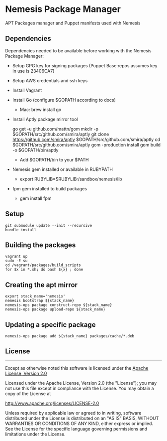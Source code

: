 # Nemesis Package Manager
APT Packages manager and Puppet manifests used with Nemesis


## Dependencies
Dependencies needed to be available before working with the Nemesis Package Manager:

  * Setup GPG key for signing packages (Puppet Base:repos assumes key in use is 23406CA7)
  * Setup AWS credentials and ssh keys
  * Install Vagrant
  * Install Go (configure $GOPATH according to docs)
    * Mac: brew install go
  * Install Aptly package mirror tool

      go get -u github.com/mattn/gom
      mkdir -p $GOPATH/src/github.com/smira/aptly
      git clone https://github.com/smira/aptly $GOPATH/src/github.com/smira/aptly
      cd $GOPATH/src/github.com/smira/aptly
      gom -production install
      gom build -o $GOPATH/bin/aptly

    * Add $GOPATH/bin to your $PATH
  * Nemesis gem installed or available in RUBYPATH
    *  export RUBYLIB=$RUBYLIB:/sandbox/nemesis/lib
  * fpm gem installed to build packages
    * gem install fpm

## Setup

    git submodule update --init --recursive
    bundle install


## Building the packages

    vagrant up
    sudo -E su
    cd /vagrant/packages/build_scripts
    for $x in *.sh; do bash ${x} ; done


## Creating the apt mirror

    export stack_name='nemesis'
    nemesis bootstrap ${stack_name}
    nemesis-ops package construct-repo ${stack_name}
    nemesis-ops package upload-repo ${stack_name}


## Updating a specific package

    nemesis-ops package add ${stack_name} packages/cache/*.deb


## License
---
Except as otherwise noted this software is licensed under the [Apache License, Version 2.0](http://www.apache.org/licenses/LICENSE-2.0.html)

Licensed under the Apache License, Version 2.0 (the "License");
you may not use this file except in compliance with the License.
You may obtain a copy of the License at

  http://www.apache.org/licenses/LICENSE-2.0

Unless required by applicable law or agreed to in writing, software
distributed under the License is distributed on an "AS IS" BASIS,
WITHOUT WARRANTIES OR CONDITIONS OF ANY KIND, either express or implied.
See the License for the specific language governing permissions and
limitations under the License.

